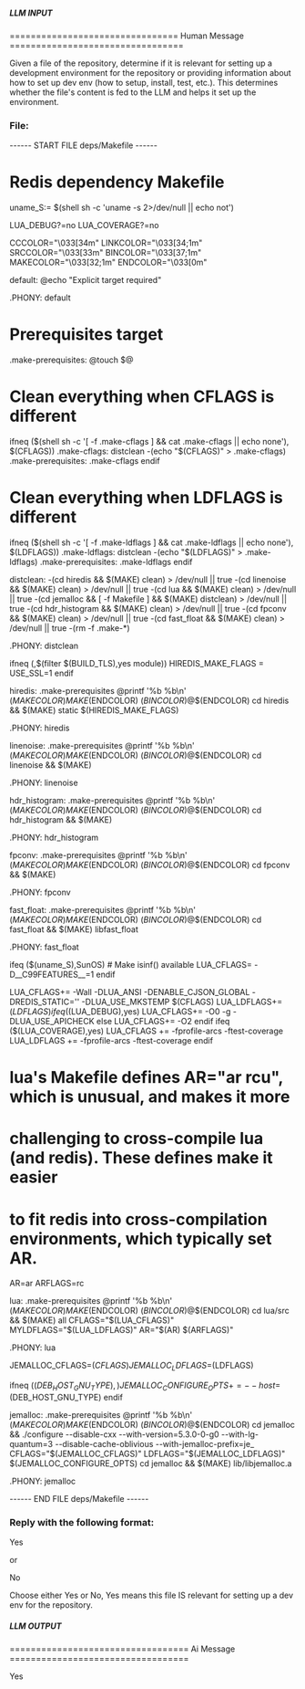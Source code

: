 ##### LLM INPUT #####
================================ Human Message =================================

Given a file of the repository, determine if it is relevant for setting up a development environment for the repository or providing information about how to set up dev env (how to setup, install, test, etc.). This determines whether the file's content is fed to the LLM and helps it set up the environment.

### File:
------ START FILE deps/Makefile ------
# Redis dependency Makefile

uname_S:= $(shell sh -c 'uname -s 2>/dev/null || echo not')

LUA_DEBUG?=no
LUA_COVERAGE?=no

CCCOLOR="\033[34m"
LINKCOLOR="\033[34;1m"
SRCCOLOR="\033[33m"
BINCOLOR="\033[37;1m"
MAKECOLOR="\033[32;1m"
ENDCOLOR="\033[0m"

default:
	@echo "Explicit target required"

.PHONY: default

# Prerequisites target
.make-prerequisites:
	@touch $@

# Clean everything when CFLAGS is different
ifneq ($(shell sh -c '[ -f .make-cflags ] && cat .make-cflags || echo none'), $(CFLAGS))
.make-cflags: distclean
	-(echo "$(CFLAGS)" > .make-cflags)
.make-prerequisites: .make-cflags
endif

# Clean everything when LDFLAGS is different
ifneq ($(shell sh -c '[ -f .make-ldflags ] && cat .make-ldflags || echo none'), $(LDFLAGS))
.make-ldflags: distclean
	-(echo "$(LDFLAGS)" > .make-ldflags)
.make-prerequisites: .make-ldflags
endif

distclean:
	-(cd hiredis && $(MAKE) clean) > /dev/null || true
	-(cd linenoise && $(MAKE) clean) > /dev/null || true
	-(cd lua && $(MAKE) clean) > /dev/null || true
	-(cd jemalloc && [ -f Makefile ] && $(MAKE) distclean) > /dev/null || true
	-(cd hdr_histogram && $(MAKE) clean) > /dev/null || true
	-(cd fpconv && $(MAKE) clean) > /dev/null || true
	-(cd fast_float && $(MAKE) clean) > /dev/null || true
	-(rm -f .make-*)

.PHONY: distclean

ifneq (,$(filter $(BUILD_TLS),yes module))
    HIREDIS_MAKE_FLAGS = USE_SSL=1
endif

hiredis: .make-prerequisites
	@printf '%b %b\n' $(MAKECOLOR)MAKE$(ENDCOLOR) $(BINCOLOR)$@$(ENDCOLOR)
	cd hiredis && $(MAKE) static $(HIREDIS_MAKE_FLAGS)

.PHONY: hiredis

linenoise: .make-prerequisites
	@printf '%b %b\n' $(MAKECOLOR)MAKE$(ENDCOLOR) $(BINCOLOR)$@$(ENDCOLOR)
	cd linenoise && $(MAKE)

.PHONY: linenoise

hdr_histogram: .make-prerequisites
	@printf '%b %b\n' $(MAKECOLOR)MAKE$(ENDCOLOR) $(BINCOLOR)$@$(ENDCOLOR)
	cd hdr_histogram && $(MAKE)

.PHONY: hdr_histogram

fpconv: .make-prerequisites
	@printf '%b %b\n' $(MAKECOLOR)MAKE$(ENDCOLOR) $(BINCOLOR)$@$(ENDCOLOR)
	cd fpconv && $(MAKE)

.PHONY: fpconv

fast_float: .make-prerequisites
	@printf '%b %b\n' $(MAKECOLOR)MAKE$(ENDCOLOR) $(BINCOLOR)$@$(ENDCOLOR)
	cd fast_float && $(MAKE) libfast_float

.PHONY: fast_float

ifeq ($(uname_S),SunOS)
	# Make isinf() available
	LUA_CFLAGS= -D__C99FEATURES__=1
endif

LUA_CFLAGS+= -Wall -DLUA_ANSI -DENABLE_CJSON_GLOBAL -DREDIS_STATIC='' -DLUA_USE_MKSTEMP $(CFLAGS)
LUA_LDFLAGS+= $(LDFLAGS)
ifeq ($(LUA_DEBUG),yes)
	LUA_CFLAGS+= -O0 -g -DLUA_USE_APICHECK
else
	LUA_CFLAGS+= -O2 
endif
ifeq ($(LUA_COVERAGE),yes)
	LUA_CFLAGS += -fprofile-arcs -ftest-coverage
	LUA_LDFLAGS += -fprofile-arcs -ftest-coverage
endif

# lua's Makefile defines AR="ar rcu", which is unusual, and makes it more
# challenging to cross-compile lua (and redis).  These defines make it easier
# to fit redis into cross-compilation environments, which typically set AR.
AR=ar
ARFLAGS=rc

lua: .make-prerequisites
	@printf '%b %b\n' $(MAKECOLOR)MAKE$(ENDCOLOR) $(BINCOLOR)$@$(ENDCOLOR)
	cd lua/src && $(MAKE) all CFLAGS="$(LUA_CFLAGS)" MYLDFLAGS="$(LUA_LDFLAGS)" AR="$(AR) $(ARFLAGS)"

.PHONY: lua

JEMALLOC_CFLAGS=$(CFLAGS)
JEMALLOC_LDFLAGS=$(LDFLAGS)

ifneq ($(DEB_HOST_GNU_TYPE),)
JEMALLOC_CONFIGURE_OPTS += --host=$(DEB_HOST_GNU_TYPE)
endif

jemalloc: .make-prerequisites
	@printf '%b %b\n' $(MAKECOLOR)MAKE$(ENDCOLOR) $(BINCOLOR)$@$(ENDCOLOR)
	cd jemalloc && ./configure --disable-cxx --with-version=5.3.0-0-g0 --with-lg-quantum=3 --disable-cache-oblivious --with-jemalloc-prefix=je_ CFLAGS="$(JEMALLOC_CFLAGS)" LDFLAGS="$(JEMALLOC_LDFLAGS)" $(JEMALLOC_CONFIGURE_OPTS)
	cd jemalloc && $(MAKE) lib/libjemalloc.a

.PHONY: jemalloc

------ END FILE deps/Makefile ------

### Reply with the following format:

<rel>Yes</rel>

or

<rel>No</rel>

Choose either Yes or No, Yes means this file IS relevant for setting up a dev env for the repository.

##### LLM OUTPUT #####
================================== Ai Message ==================================

<rel>Yes</rel>